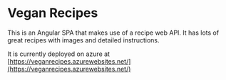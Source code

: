 # Vegan Recipes

This is an Angular SPA that makes use of a recipe web API. It has lots of great recipes with images and detailed instructions. 

It is currently deployed on azure at [https://veganrecipes.azurewebsites.net/](https://veganrecipes.azurewebsites.net/)
